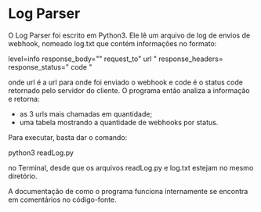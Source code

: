 # Log Parser

O Log Parser foi escrito em Python3.
Ele lê um arquivo de log de envios de webhook, nomeado log.txt que contém informações no formato:

level=info response_body="" request_to" url " response_headers= response_status=" code "

onde url é a url para onde foi enviado o webhook e code é o status code retornado pelo servidor do cliente.
O programa então analiza a informação e retorna:
  - as 3 urls mais chamadas em quantidade;
  - uma tabela mostrando a quantidade de webhooks por status.
  
Para executar, basta dar o comando:

python3 readLog.py

no Terminal, desde que os arquivos readLog.py e log.txt estejam no mesmo diretório.

A documentação de como o programa funciona internamente se encontra em comentários no código-fonte.
